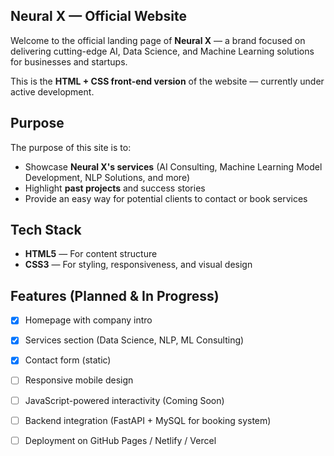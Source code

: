 ##  Neural X — Official Website

Welcome to the official landing page of **Neural X** — a brand focused on delivering cutting-edge AI, Data Science, and Machine Learning solutions for businesses and startups.

This is the **HTML + CSS front-end version** of the website — currently under active development.

##  Purpose

The purpose of this site is to:
- Showcase **Neural X's services** (AI Consulting, Machine Learning Model Development, NLP Solutions, and more)
- Highlight **past projects** and success stories
- Provide an easy way for potential clients to contact or book services


##  Tech Stack

- **HTML5** — For content structure
- **CSS3** — For styling, responsiveness, and visual design

##  Features (Planned & In Progress)

- [x] Homepage with company intro
- [x] Services section (Data Science, NLP, ML Consulting)
- [x] Contact form (static)
- [ ] Responsive mobile design
- [ ] JavaScript-powered interactivity (Coming Soon)
- [ ] Backend integration (FastAPI + MySQL for booking system)
- [ ] Deployment on GitHub Pages / Netlify / Vercel

